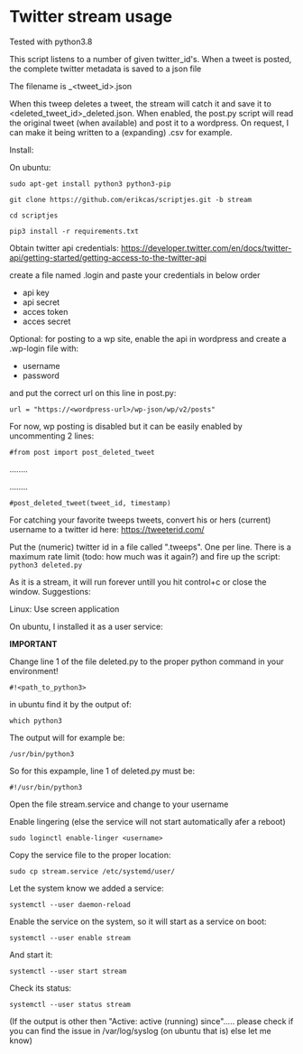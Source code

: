 # Twitter stream usage

Tested with python3.8

This script listens to a number of given twitter_id's. When a tweet is posted, the complete twitter metadata is saved to a json file

The filename is <username>_<tweet_id>.json

When this tweep deletes a tweet, the stream will catch it and save it to <deleted_tweet_id>_deleted.json. When enabled, the post.py script will read the original tweet (when available) and post it to a wordpress. On request, I can make it being written to a (expanding) .csv for example.

Install:

On ubuntu:

`sudo apt-get install python3 python3-pip`

`git clone https://github.com/erikcas/scriptjes.git -b stream`

`cd scriptjes`

`pip3 install -r requirements.txt`

Obtain twitter api credentials: https://developer.twitter.com/en/docs/twitter-api/getting-started/getting-access-to-the-twitter-api

create a file named .login and paste your credentials in below order
* api key
* api secret
* acces token
* acces secret

Optional: for posting to a wp site, enable the api in wordpress and create a .wp-login file with:
* username
* password

and put the correct url on this line in post.py:

`url = "https://<wordpress-url>/wp-json/wp/v2/posts"`

For now, wp posting is disabled but it can be easily enabled by uncommenting 2 lines:

`#from post import post_deleted_tweet`

........

........

`#post_deleted_tweet(tweet_id, timestamp)`

For catching your favorite tweeps tweets, convert his or hers (current) username to a twitter id here: https://tweeterid.com/

Put the (numeric) twitter id in a file called ".tweeps". One per line. There is a maximum rate limit (todo: how much was it again?) and fire up the script:
`python3 deleted.py`

As it is a stream, it will run forever untill you hit control+c or close the window. Suggestions:

Linux: Use screen application

On ubuntu, I installed it as a user service:

**IMPORTANT**

Change line 1 of the file deleted.py to the proper python command in your environment!

`#!<path_to_python3>`

in ubuntu find it by the output of:

`which python3`

The output will for example be:

`/usr/bin/python3`

So for this expample, line 1 of deleted.py must be:

`#!/usr/bin/python3`

Open the file stream.service and change <username> to your username

Enable lingering (else the service will not start automatically afer a reboot)

`sudo loginctl enable-linger <username>`

Copy the service file to the proper location:

`sudo cp stream.service /etc/systemd/user/`

Let the system know we added a service:

`systemctl --user daemon-reload`

Enable the service on the system, so it will start as a service on boot:

`systemctl --user enable stream`

And start it:

`systemctl --user start stream`

Check its status:

`systemctl --user status stream`

(If the output is other then "Active: active (running) since"..... please check if you can find the issue in /var/log/syslog (on ubuntu that is) else let me know)


